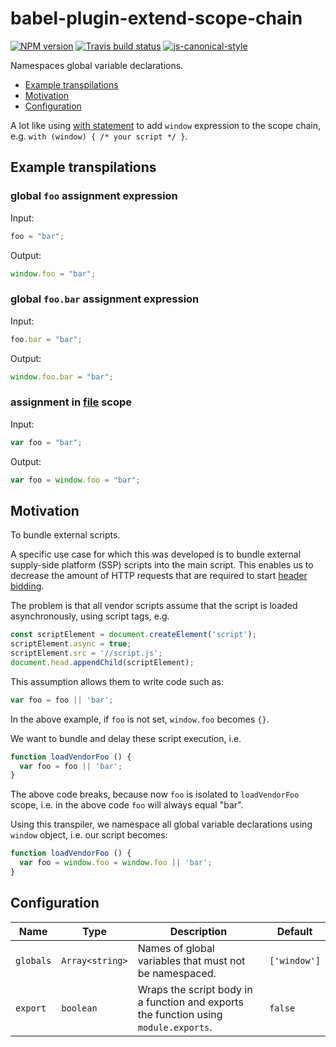 # babel-plugin-extend-scope-chain

[![NPM version](http://img.shields.io/npm/v/babel-plugin-extend-scope-chain.svg?style=flat-square)](https://www.npmjs.org/package/babel-plugin-extend-scope-chain)
[![Travis build status](http://img.shields.io/travis/gajus/babel-plugin-extend-scope-chain/master.svg?style=flat-square)](https://travis-ci.org/gajus/babel-plugin-extend-scope-chain)
[![js-canonical-style](https://img.shields.io/badge/code%20style-canonical-blue.svg?style=flat-square)](https://github.com/gajus/canonical)

Namespaces global variable declarations.

* [Example transpilations](#example-transpilations)
* [Motivation](#motivation)
* [Configuration](#configuration)

A lot like using [with statement](https://developer.mozilla.org/en-US/docs/Web/JavaScript/Reference/Statements/with) to add `window` expression to the scope chain, e.g. `with (window) { /* your script */ }`.

## Example transpilations

### global `foo` assignment expression

Input:

```js
foo = "bar";
```

Output:

```js
window.foo = "bar";
```

### global `foo.bar` assignment expression

Input:

```js
foo.bar = "bar";
```

Output:

```js
window.foo.bar = "bar";
```

### assignment in [file](https://github.com/babel/babel/tree/master/packages/babel-types#file) scope

Input:

```js
var foo = "bar";
```

Output:

```js
var foo = window.foo = "bar";
```

## Motivation

To bundle external scripts.

A specific use case for which this was developed is to bundle external
supply-side platform (SSP) scripts into the main script. This enables us
to decrease the amount of HTTP requests that are required to start
[header bidding](https://www.appnexus.com/en/publishers/header-bidding).

The problem is that all vendor scripts assume that the script is loaded asynchronously, using script tags, e.g.

```js
const scriptElement = document.createElement('script');
scriptElement.async = true;
scriptElement.src = '//script.js';
document.head.appendChild(scriptElement);
```

This assumption allows them to write code such as:

```js
var foo = foo || 'bar';
```

In the above example, if `foo` is not set, `window.foo` becomes `{}`.

We want to bundle and delay these script execution, i.e.

```js
function loadVendorFoo () {
  var foo = foo || 'bar';
}
```

The above code breaks, because now `foo` is isolated to `loadVendorFoo` scope, i.e. in the above code `foo` will always equal "bar".

Using this transpiler, we namespace all global variable declarations using `window` object, i.e. our script becomes:

```js
function loadVendorFoo () {
  var foo = window.foo = window.foo || 'bar';
}
```

## Configuration

|Name|Type|Description|Default|
|---|---|---|---|
|`globals`|`Array<string>`|Names of global variables that must not be namespaced.|`['window']`|
|`export`|`boolean`|Wraps the script body in a function and exports the function using `module.exports`.|`false`|
